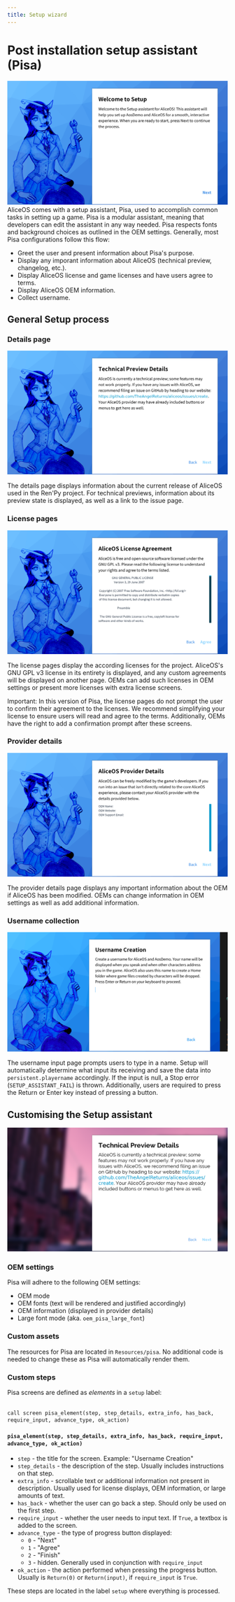 ```yaml
---
title: Setup wizard
---
```

# Post installation setup assistant (Pisa)
![Pisa](../media/img/pisa/welcome.png)
AliceOS comes with a setup assistant, Pisa, used to accomplish common tasks in setting up a game. Pisa is a modular assistant, meaning that developers can edit the assistant in any way needed. Pisa respects fonts and background choices as outlined in the OEM settings. Generally, most Pisa configurations follow this flow:

- Greet the user and present information about Pisa's purpose.
- Display any imporant information about AliceOS (technical preview, changelog, etc.).
- Display AliceOS license and game licenses and have users agree to terms.
- Display AliceOS OEM information.
- Collect username.

## General Setup process
### Details page
![Details](../media/img/pisa/details.png)

The details page displays information about the current release of AliceOS used in the Ren'Py project. For technical previews, information about its preview state is displayed, as well as a link to the issue page.

### License pages
![Licenses](../media/img/pisa/license.png)

The license pages display the according licenses for the project. AliceOS's GNU GPL v3 license in its entirety is displayed, and any custom agreements will be displayed on another page. OEMs can add such licenses in OEM settings or present more licenses with extra license screens.

<div class="p-notification--caution">
  <p class="p-notification__response">
    <span class="p-notification__status">Important:</span> In this version of Pisa, the license pages do not prompt the user to confirm their agreement to the licenses. We recommend simplifying your license to ensure users will read and agree to the terms. Additionally, OEMs have the right to add a confirmation prompt after these screens.
  </p>
</div>

### Provider details
![OEM details](../media/img/pisa/oem.png)

The provider details page displays any important information about the OEM if AliceOS has been modified. OEMs can change information in OEM settings as well as add additional information.

### Username collection
![Username](../media/img/pisa/username.png)

The username input page prompts users to type in a name. Setup will automatically determine what input its receiving and save the data into `persistent.playername` accordingly. If the input is null, a Stop error (`SETUP_ASSISTANT_FAIL`) is thrown. Additionally, users are required to press the Return or Enter key instead of pressing a button.


## Customising the Setup assistant
![Custom](../media/img/pisa/custom.png)
### OEM settings
Pisa will adhere to the following OEM settings:

- OEM mode
- OEM fonts (text will be rendered and justified accordingly)
- OEM information (displayed in provider details)
- Large font mode (aka. `oem_pisa_large_font`)

### Custom assets
The resources for Pisa are located in `Resources/pisa`. No additional code is needed to change these as Pisa will automatically render them.

### Custom steps
Pisa screens are defined as _elements_ in a `setup` label:
<pre><code class = "prettyprint lang-py">
call screen pisa_element(step, step_details, extra_info, has_back, require_input, advance_type, ok_action)
</code></pre>

#### `pisa_element(step, step_details, extra_info, has_back, require_input, advance_type, ok_action)`
- `step` - the title for the screen. Example: "Username Creation"
- `step_details` - the description of the step. Usually includes instructions on that step.
- `extra_info` - scrollable text or additional information not present in description. Usually used for license displays, OEM information, or large amounts of text.
- `has_back` - whether the user can go back a step. Should only be used on the first step.
- `require_input` - whether the user needs to input text. If `True`, a textbox is added to the screen.
- `advance_type` - the type of progress button displayed:
	- `0` - "Next"
	- `1` - "Agree"
	- `2` - "Finish"
	- `3` - hidden. Generally used in conjunction with `require_input`
- `ok_action` - the action performed when pressing the progress button. Usually is `Return(0)` or `Return(input)`, if `require_input` is `True`.

These steps are located in the label `setup` where everything is processed.